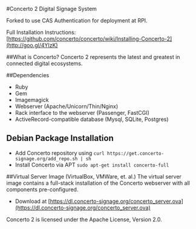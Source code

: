 #Concerto 2 Digital Signage System 

Forked to use CAS Authentication for deployment at RPI.

Full Installation Instructions: [https://github.com/concerto/concerto/wiki/Installing-Concerto-2](http://goo.gl/4YIzK)

##What is Concerto?
Concerto 2 represents the latest and greatest in connected digital ecosystems.

##Dependencies
* Ruby
* Gem
* Imagemagick
* Webserver (Apache/Unicorn/Thin/Nginx)
* Rack interface to the webserver (Passenger, FastCGI)
* ActiveRecord-compatible database (Mysql, SQLite, Postgres)

## Debian Package Installation
* Add Concerto repository using ```curl https://get.concerto-signage.org/add_repo.sh | sh```
* Install Concerto via APT ```sudo apt-get install concerto-full```
    
##Virtual Server Image (VirtualBox, VMWare, et. al.)
The virtual server image contains a full-stack installation of the Concerto webserver with all components pre-configured.

* Download at [https://dl.concerto-signage.org/concerto_server.ova](https://dl.concerto-signage.org/concerto_server.ova)

Concerto 2 is licensed under the Apache License, Version 2.0.